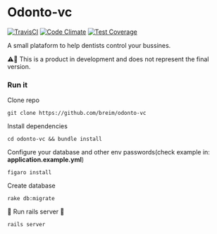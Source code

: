 # Odonto-vc

[![TravisCI](https://travis-ci.org/breim/odonto-vc.svg?branch=master)](https://travis-ci.org/breim/odonto-vc)
[![Code Climate](https://codeclimate.com/github/breim/odonto-vc/badges/gpa.svg)](https://codeclimate.com/github/breim/odonto-vc)
[![Test Coverage](https://api.codeclimate.com/v1/badges/20afc48491663b9585c8/test_coverage)](https://codeclimate.com/github/breim/odonto-vc/test_coverage)

A small plataform to help dentists control your bussines.


⚠️🚧
This is a product in development and does not represent the final version.
 

### Run it 

Clone repo

```
git clone https://github.com/breim/odonto-vc
```

Install dependencies

```
cd odonto-vc && bundle install
```

Configure your database and other env passwords(check example in: **application.example.yml**)

```
figaro install
```

Create database

```
rake db:migrate
```


🎉 Run rails server 🎉  

```
rails server
```
